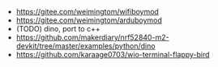 * https://gitee.com/weimingtom/wifiboymod  
* https://gitee.com/weimingtom/arduboymod  
* (TODO) dino, port to c++    
* https://github.com/makerdiary/nrf52840-m2-devkit/tree/master/examples/python/dino  
* https://github.com/karaage0703/wio-terminal-flappy-bird  
